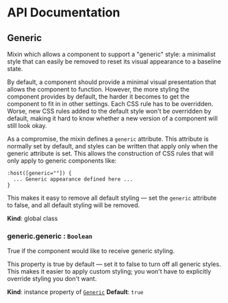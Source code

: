 # API Documentation
<a name="Generic"></a>
## Generic
Mixin which allows a component to support a "generic" style: a minimalist
style that can easily be removed to reset its visual appearance to a
baseline state.

By default, a component should provide a minimal visual presentation that
allows the component to function. However, the more styling the component
provides by default, the harder it becomes to get the component to fit in
in other settings. Each CSS rule has to be overridden. Worse, new CSS rules
added to the default style won't be overridden by default, making it hard
to know whether a new version of a component will still look okay.

As a compromise, the mixin defines a `generic` attribute. This attribute is
normally set by default, and styles can be written that apply only when the
generic attribute is set. This allows the construction of CSS rules that
will only apply to generic components like:

    :host([generic=""]) {
      ... Generic appearance defined here ...
    }

This makes it easy to remove all default styling — set the `generic`
attribute to false, and all default styling will be removed.

  **Kind**: global class
<a name="Generic+generic"></a>
### generic.generic : <code>Boolean</code>
True if the component would like to receive generic styling.

This property is true by default — set it to false to turn off all
generic styles. This makes it easier to apply custom styling; you won't
have to explicitly override styling you don't want.

  **Kind**: instance property of <code>[Generic](#Generic)</code>
**Default**: <code>true</code>  
